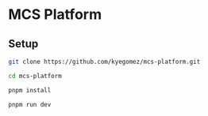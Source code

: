 # MCS Platform


## Setup

```bash
git clone https://github.com/kyegomez/mcs-platform.git

cd mcs-platform

pnpm install

pnpm run dev
```

